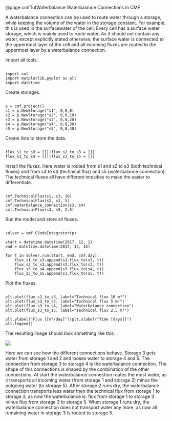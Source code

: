 @page cmfTutWaterbalance Waterbalance Connections in CMF

A waterbalance connection can be used to route water through a storage,
while keeping the volume of the water in the storage constant. For
example, this is used in the surfacewater of the cell. Every cell has a
surface water storage, which is mainly used to route water. As it should
not contain any water, except explicitly stated otherwise, the surface
water is connected to the uppermost layer of the cell and all incoming
fluxes are routed to the uppermost layer by a waterbalance connection.

Import all tools.

~~~~~~~~~~~~~{.py}

import cmf
import matplotlib.pyplot as plt
import datetime
~~~~~~~~~~~~~

Create storages.

~~~~~~~~~~~~~{.py}

p = cmf.project()
s1 = p.NewStorage("s1", 0,0,0)
s2 = p.NewStorage("s2", 0,0,10)
s3 = p.NewStorage("s3", 0,0,20)
s4 = p.NewStorage("s4", 0,0,30)
s5 = p.NewStorage("s5", 0,0,40)
~~~~~~~~~~~~~

Create lists to store the data.

~~~~~~~~~~~~~{.py}

flux_s1_to_s3 = [[]|flux_s2_to_s3 = []]
flux_s3_to_s4 = [[]|flux_s3_to_s5 = []]
~~~~~~~~~~~~~

Install the fluxes. Here water is routed from s1 and s2 to s3 (both
technical fluxes) and from s3 to s4 (technical flux) and s5
(waterbalance connection). The technical fluxes all have different
intesities to make the easier to differentiate.

~~~~~~~~~~~~~{.py}

cmf.TechnicalFlux(s1, s3, 10)
cmf.TechnicalFlux(s2, s3, 5)
cmf.waterbalance_connection(s3, s4)
cmf.TechnicalFlux(s3, s5, 2.5)
~~~~~~~~~~~~~

Run the model and store all fluxes.

~~~~~~~~~~~~~{.py}

solver = cmf.CVodeIntegrator(p)

start = datetime.datetime(2017, 12, 1)
end = datetime.datetime(2017, 12, 15)

for t in solver.run(start, end, cmf.day):
    flux_s1_to_s3.append(s1.flux_to(s3, t))
    flux_s2_to_s3.append(s2.flux_to(s3, t))
    flux_s3_to_s4.append(s3.flux_to(s4, t))
    flux_s3_to_s5.append(s3.flux_to(s5, t))
~~~~~~~~~~~~~

Plot the fluxes.

~~~~~~~~~~~~~{.py}

plt.plot(flux_s1_to_s3, label="Technical flux 10 m³")
plt.plot(flux_s2_to_s3, label="Technical flux 5 m³")   
plt.plot(flux_s3_to_s4, label="Waterbalance connection")    
plt.plot(flux_s3_to_s5, label="Technical flux 2.5 m³")     
 
plt.ylabel("Flux [[m³/day]")|plt.xlabel("Time [days]]")
plt.legend()
~~~~~~~~~~~~~

The resulting image should look something like this:

![](waterbalance_connection.png​)

Here we can see how the different connections behave. Storage 3 gets
water from storage 1 and 2 and looses water to storage 4 and 5. The
connection from storage 3 to storage 4 is the waterbalance connection.
The shape of this connections is shaped by the combination of the other
connections. At start the waterbalance connection routes the most water,
as it transports all incoming water (from storage 1 and storage 2) minus
the outgoing water (to storage 5). After storage 2 runs dry, the
waterbalance connection transports less water then the technical flux
from storage 1 to storage 3, as now the waterbalance is: flux from
storage 1 to storage 3 minus flux from storage 3 to storage 5. When
storage 1 runs dry, the waterbalance connection does not transport water
any more, as now all remaining water in storage 3 is routed to storage
5.


